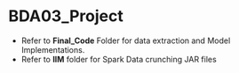 # BDA03_Project

* Refer to **Final_Code** Folder for data extraction and Model Implementations. 
* Refer to **IIM** folder for Spark Data crunching JAR files
